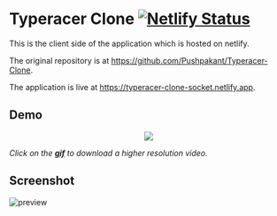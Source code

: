# Typeracer Clone [![Netlify Status](https://api.netlify.com/api/v1/badges/5d0611fb-5bff-4839-b488-3f027a7a9a8d/deploy-status)](https://app.netlify.com/sites/affectionate-swanson-1841b5/deploys)

This is the client side of the application which is hosted on netlify.

The original repository is at https://github.com/Pushpakant/Typeracer-Clone.

The application is live at https://typeracer-clone-socket.netlify.app.

##  Demo

<p align="center">
  <a href="https://github.com/Pushpakant/typeracer-clone/blob/master/demo/demo.mp4?raw=true"><img src="https://github.com/Pushpakant/typeracer-clone/blob/master/demo/demo.gif?raw=true"></a>
</p>

_Click on the **[gif](https://github.com/Pushpakant/typeracer-clone/blob/master/demo/demo.mp4?raw=true)** to download a higher resolution video._

## Screenshot

![preview](https://github.com/Pushpakant/typeracer-clone/blob/master/demo/img.png?raw=true)
